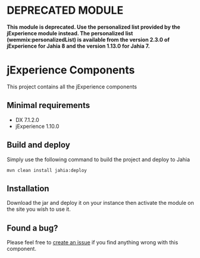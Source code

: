 # DEPRECATED MODULE

**This module is deprecated.
Use the personalized list provided by the jExperience module instead.
The personalized list (wemmix:personalizedList) is available from the version 2.3.0 of jExperience for Jahia 8 and the version 1.13.0 for 
Jahia 7.**

# jExperience Components

This project contains all the jExperience components

## Minimal requirements

* DX 7.1.2.0
* jExperience 1.10.0

## Build and deploy

Simply use the following command to build the project and deploy to Jahia

```
mvn clean install jahia:deploy
```

## Installation
Download the jar and deploy it on your instance then activate the module on the site you wish to use it.

## Found a bug?

Please feel free to [create an issue](https://support.jahia.com/) if you find anything wrong with this component.
